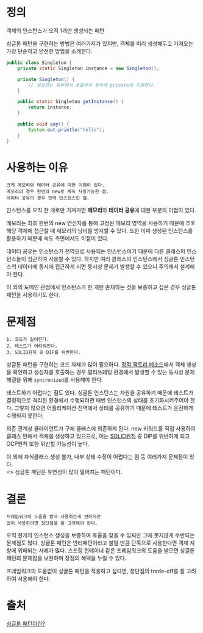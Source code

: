 # 정의

객체의 인스턴스가 오직 1개만 생성되는 패턴

싱글톤 패턴을 구현하는 방법은 여러가지가 있지만, 객체를 미리 생성해두고 가져오는 가장 단순하고 안전한 방법을 소개한다.
```java
public class Singleton {
    private static Singleton instance = new Singleton();

    private Singleton() {
        // 생성자는 외부에서 호출하지 못하게 private로 지정한다.
    }

    public static Singleton getInstance() {
        return instance;
    }

    public void say() {
        System.out.println("hello");
    }
}
```

# 사용하는 이유

```
크게 메모리와 데이터 공유에 대한 이점이 있다.
메모리의 경우 한번의 new로 계속 사용가능한 점.
데이터 공유의 경우 전역 인스턴스인 점.
```
인스턴스를 오직 한 개로만 가져가면 **메모리**와 **데이터 공유**에 대한 부분의 이점이 있다.

메모리는 최초 한번의 new 연산자를 통해 고정된 메모리 영역을 사용하기 때문에 추후 해당 객체에 접근할 때 메모리의 낭비를 방지할 수 있다. 또한 이미 생성된 인스턴스를 활용하기 때문에 속도 측면에서도 이점이 있다.

데이터 공유는 인스턴스가 전역으로 사용되는 인스턴스이기 때문에 다른 클래스의 인스턴스들이 접근하여 사용할 수 있다. 하지만 여러 클래스의 인스턴스에서 싱글톤 인스턴스의 데이터에 동시에 접근하게 되면 동시성 문제가 발생할 수 있으니 주의해서 설계해야 한다.

이 외의 도메인 관점에서 인스턴스가 한 개만 존재하는 것을 보증하고 싶은 경우 싱글톤 패턴을 사용하기도 한다.

# 문제점

```
1. 코드가 길어진다.
2. 테스트가 어려워진다.
3. SOLID원칙 중 DIP를 위반한다.
```

싱글톤 패턴을 구현하는 코드 자체가 많이 필요하다. [정적 팩토리 메소드]()에서 객체 생성을 확인하고 생성자를 호출하는 경우 멀티쓰레딩 환경에서 발생할 수 있는 동시성 문제 해결을 위해 `syncronized`를 사용해야 한다.

테스트하기 어렵다는 점도 있다. 싱글톤 인스턴스는 자원을 공유하기 때문에 테스트가 결정적으로 격리된 환경에서 수행되려면 매번 인스턴스의 상태를 초기화시켜주어야 한다. 그렇지 않으면 어플리케이션 전역에서 상태를 공유하기 때문에 테스트가 온전하게 수행되지 못한다.

의존 관계상 클라이언트가 구체 클래스에 의존하게 된다. new 키워드를 직접 사용하여 클래스 안에서 객체를 생성하고 있으므로, 이는 [SOLID원칙](/Java/%EA%B0%9D%EC%B2%B4%2C%EA%B0%9D%EC%B2%B4%EC%A7%80%ED%96%A5.md) 중 DIP를 위반하게 되고 OCP원칙 또한 위반할 가능성이 높다.

이 외에 자식클래스 생성 불가, 내부 상태 수정이 어렵다는 점 등 여러가지 문제점이 있다.   
=> 싱글톤 패턴은 유연성이 많이 떨어지는 패턴이다.

# 결론
```
프레임워크의 도움을 받아 사용하는게 편하지만
없이 사용하려면 장단점을 잘 고려해야 한다.
```
오직 한개의 인스턴스 생성을 보증하여 효율을 찾을 수 있찌만 그에 못지않게 수반되는 문제점도 많다. 싱글톤 패턴은 안티패턴이라고 불릴 만큼 단독으로 사용한다면 객체 지향에 위배되는 사례가 많다. 스프링 컨테이너 같은 프레임워크의 도움을 받으면 싱글톤 패턴의 문제점을 보완하며 장점의 혜택을 누릴 수 있다.

프레임워크의 도움없이 싱글톤 패턴을 적용하고 싶다면, 장단점의 trade-off를 잘 고려하여 사용해야 한다.

# 출처

[싱글톤 패턴이란?](https://tecoble.techcourse.co.kr/post/2020-11-07-singleton/)